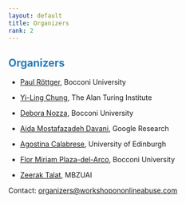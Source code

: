 ```yaml
---
layout: default
title: Organizers
rank: 2
---
```


## <span style="color:#267CB9"> Organizers</span>

* [Paul Röttger](https://paulrottger.com/), Bocconi University

* [Yi-Ling Chung](https://yilingchung.github.io/), The Alan Turing Institute

* [Debora Nozza](https://deboranozza.com/), Bocconi University

* [Aida Mostafazadeh Davani](https://aidamd.github.io/), Google Research

* [Agostina Calabrese](https://ago3.github.io/), University of Edinburgh

* [Flor Miriam Plaza-del-Arco](https://fmplaza.github.io/), Bocconi University

* [Zeerak Talat](https://zeeraktalat.github.io/), MBZUAI

Contact: [organizers@workshopononlineabuse.com](mailto:organizers@workshopononlineabuse.com)
